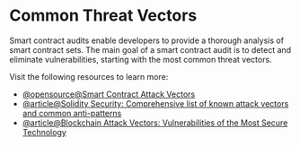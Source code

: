 # Common Threat Vectors

Smart contract audits enable developers to provide a thorough analysis of smart contract sets. The main goal of a smart contract audit is to detect and eliminate vulnerabilities, starting with the most common threat vectors.

Visit the following resources to learn more:

- [@opensource@Smart Contract Attack Vectors](https://github.com/kadenzipfel/smart-contract-attack-vectors)
- [@article@Solidity Security: Comprehensive list of known attack vectors and common anti-patterns](https://blog.sigmaprime.io/solidity-security.html)
- [@article@Blockchain Attack Vectors: Vulnerabilities of the Most Secure Technology](https://www.apriorit.com/dev-blog/578-blockchain-attack-vectors)
